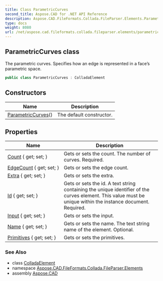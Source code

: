 ```yaml
---
title: Class ParametricCurves
second_title: Aspose.CAD for .NET API Reference
description: Aspose.CAD.FileFormats.Collada.FileParser.Elements.ParametricCurves class. The parametric curves. Specifies how an edge is represented in a faces parametric space
type: docs
weight: 8080
url: /net/aspose.cad.fileformats.collada.fileparser.elements/parametriccurves/
---
```

## ParametricCurves class

The parametric curves. Specifies how an edge is represented in a face’s parametric space.

```csharp
public class ParametricCurves : ColladaElement
```

## Constructors

| Name | Description |
| --- | --- |
| [ParametricCurves](parametriccurves/)() | The default constructor. |

## Properties

| Name | Description |
| --- | --- |
| [Count](../../aspose.cad.fileformats.collada.fileparser.elements/parametriccurves/count/) { get; set; } | Gets or sets the count. The number of curves. Required. |
| [EdgeCount](../../aspose.cad.fileformats.collada.fileparser.elements/parametriccurves/edgecount/) { get; set; } | Gets or sets the edge count. |
| [Extra](../../aspose.cad.fileformats.collada.fileparser.elements/parametriccurves/extra/) { get; set; } | Gets or sets the extra. |
| [Id](../../aspose.cad.fileformats.collada.fileparser.elements/parametriccurves/id/) { get; set; } | Gets or sets the id. A text string containing the unique identifier of the curves element. This value must be unique within the instance document. Required. |
| [Input](../../aspose.cad.fileformats.collada.fileparser.elements/parametriccurves/input/) { get; set; } | Gets or sets the input. |
| [Name](../../aspose.cad.fileformats.collada.fileparser.elements/parametriccurves/name/) { get; set; } | Gets or sets the name. The text string name of the element. Optional. |
| [Primitives](../../aspose.cad.fileformats.collada.fileparser.elements/parametriccurves/primitives/) { get; set; } | Gets or sets the primitives. |

### See Also

* class [ColladaElement](../colladaelement/)
* namespace [Aspose.CAD.FileFormats.Collada.FileParser.Elements](../../aspose.cad.fileformats.collada.fileparser.elements/)
* assembly [Aspose.CAD](../../)


